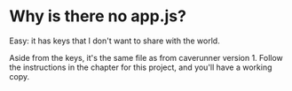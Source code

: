 # Why is there no app.js?

Easy: it has keys that I don't want to share with the world.

Aside from the keys, it's the same file as from caverunner version 1. Follow the instructions in the chapter for this project, and you'll have a working copy.
